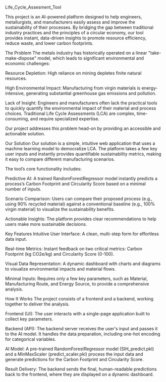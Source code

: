 Life_Cycle_Assesment_Tool

This project is an AI-powered platform designed to help engineers, metallurgists, and manufacturers easily assess and improve the sustainability of their processes. By bridging the gap between traditional industry practices and the principles of a circular economy, our tool provides instant, data-driven insights to promote resource efficiency, reduce waste, and lower carbon footprints.

The Problem
The metals industry has historically operated on a linear "take-make-dispose" model, which leads to significant environmental and economic challenges:

Resource Depletion: High reliance on mining depletes finite natural resources.

High Environmental Impact: Manufacturing from virgin materials is energy-intensive, generating substantial greenhouse gas emissions and pollution.

Lack of Insight: Engineers and manufacturers often lack the practical tools to quickly quantify the environmental impact of their material and process choices. Traditional Life Cycle Assessments (LCA) are complex, time-consuming, and require specialized expertise.

Our project addresses this problem head-on by providing an accessible and actionable solution.

Our Solution
Our solution is a simple, intuitive web application that uses a machine learning model to democratize LCA. The platform takes a few key user inputs and instantly provides quantifiable sustainability metrics, making it easy to compare different manufacturing scenarios.

The tool’s core functionality includes:

Predictive AI: A trained RandomForestRegressor model instantly predicts a process’s Carbon Footprint and Circularity Score based on a minimal number of inputs.

Scenario Comparison: Users can compare their proposed process (e.g., using 90% recycled material) against a conventional baseline (e.g., 100% virgin material) to visualize the sustainability benefits.

Actionable Insights: The platform provides clear recommendations to help users make more sustainable decisions.

Key Features
Intuitive User Interface: A clean, multi-step form for effortless data input.

Real-time Metrics: Instant feedback on two critical metrics: Carbon Footprint (kg CO2e/kg) and Circularity Score (0-100).

Visual Data Representation: A dynamic dashboard with charts and diagrams to visualize environmental impacts and material flows.

Minimal Inputs: Requires only a few key parameters, such as Material, Manufacturing Route, and Energy Source, to provide a comprehensive analysis.

How It Works
The project consists of a frontend and a backend, working together to deliver the analysis.

Frontend (UI): The user interacts with a single-page application built to collect key parameters.

Backend (API): The backend server receives the user's input and passes it to the AI model. It handles the data preparation, including one-hot encoding for categorical variables.

AI Model: A pre-trained RandomForestRegressor model (SIH_predict.pkl) and a MinMaxScaler (predict_scaler.pkl) process the input data and generate predictions for the Carbon Footprint and Circularity Score.

Result Delivery: The backend sends the final, human-readable predictions back to the frontend, where they are displayed on a dynamic dashboard.
